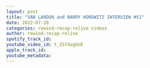 ```yaml
---
layout: post
title: "VAN LANDON and BARRY HOROWITZ INTERVIEW #51"
date: 2022-07-28
categories: rewind-recap-relive videos
author: rewind-recap-relive
spotify_track_id: 
youtube_video_id: t_ZSf4agGnE
apple_track_id: 
youtube_metadata: 
---
```

